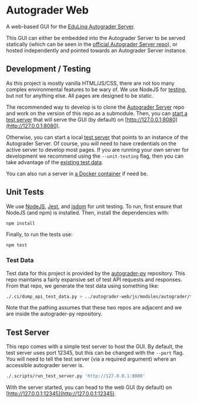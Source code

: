 # Autograder Web

A web-based GUI for the [EduLinq Autograder Server](https://github.com/edulinq/autograder-server).

This GUI can either be embedded into the Autograder Server to be served statically
(which can be seen in the [official Autograder Server repo](https://github.com/edulinq/autograder-server/tree/main/internal/api/static)),
or hosted independently and pointed towards an Autograder Server instance.

## Development / Testing

As this project is mostly vanilla HTML/JS/CSS, there are not too many complex environmental features to be wary of.
We use NodeJS for [testing](#unit-tests), but not for anything else.
All pages are designed to be static.

The recommended way to develop is to clone the [Autograder Server](https://github.com/edulinq/autograder-server) repo and work on the version of this repo as a submodule.
Then, you can [start a test server](https://github.com/edulinq/autograder-server?tab=readme-ov-file#running-the-server-for-testing)
that will serve the GUI (by default) on [http://127.0.0.1:8080](http://127.0.0.1:8080).

Otherwise, you can start a local [test server](#test-server) that points to an instance of the Autograder Server.
Of course, you will need to have credentials on the active server to develop most pages.
If you are running your own server for development we recommend using the `--unit-testing` flag,
then you can take advantage of the [existing test data](https://github.com/edulinq/autograder-server/blob/main/docs/development.md#test-data).

You can also run a server in [a Docker container](https://github.com/edulinq/autograder-server/blob/main/docs/docker.md#running-the-server)
if need be.

## Unit Tests

We use [NodeJS](https://nodejs.org/en), [Jest](https://jestjs.io/), and [jsdom](https://github.com/jsdom/jsdom) for unit testing.
To run, first ensure that NodeJS (and npm) is installed.
Then, install the dependencies with:
```sh
npm install
```

Finally, to run the tests use:
```sh
npm test
```

### Test Data

Test data for this project is provided by the [autograder-py](https://github.com/edulinq/autograder-py) repository.
This repo maintains a fairly expansive set of test API requests and responses.
From that repo, we generate the test data using something like:
```sh
./.ci/dump_api_test_data.py > ../autograder-web/js/modules/autograder/test/api_test_data.json```
```

Note that the pathing assumes that these two repos are adjacent and we are inside the autograder-py repository.

## Test Server

This repo comes with a simple test server to host the GUI.
By default, the test server uses port 12345, but this can be changed with the `--port` flag.
You will need to tell the test server (via a required argument) where an accessible autograder server is.
```sh
./.scripts/run_test_server.py 'http://127.0.0.1:8080'
```

With the server started, you can head to the web GUI (by default) on [http://127.0.0.1:12345](http://127.0.0.1:12345).
